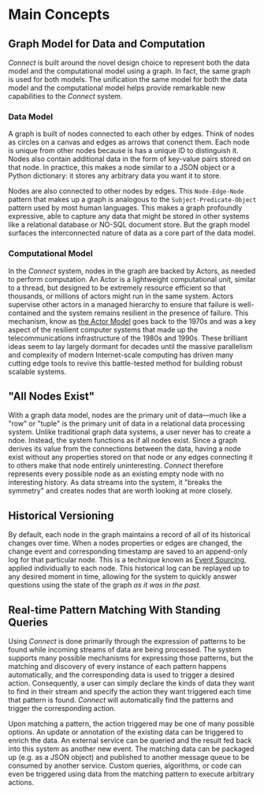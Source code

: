 # Main Concepts

## Graph Model for Data and Computation

_Connect_ is built around the novel design choice to represent both the data model and the computational model using a graph. In fact, the same graph is used for both models. The unification the same model for both the data model and the computational model helps provide remarkable new capabilities to the _Connect_ system.

### Data Model

A graph is built of nodes connected to each other by edges. Think of nodes as circles on a canvas and edges as arrows that conenct them. Each node is unique from other nodes because is has a unique ID to distinguish it. Nodes also contain additional data in the form of key-value pairs stored on that node. In practice, this makes a node similar to a JSON object or a Python dictionary: it stores any arbitrary data you want it to store.

Nodes are also connected to other nodes by edges. This `Node-Edge-Node` pattern that makes up a graph is analogous to the `Subject-Predicate-Object` pattern used by most human languages. This makes a graph profoundly expressive, able to capture any data that might be stored in other systems like a relational database or NO-SQL document store. But the graph model surfaces the interconnected nature of data as a core part of the data model. 

### Computational Model

In the _Connect_ system, nodes in the graph are backed by Actors, as needed to perform computation. An Actor is a lightweight computational unit, similar to a thread, but designed to be extremely resource efficient so that thousands, or millions of actors might run in the same system. Actors supervise other actors in a managed hierarchy to ensure that failure is well-contained and the system remains resilient in the presence of failure. This mechanism, know as [the Actor Model](https://en.wikipedia.org/wiki/Actor_model) goes back to the 1970s and was a key aspect of the resilient computer systems that made up the telecommunications infrastructure of the 1980s and 1990s. These brilliant ideas seem to lay largely dormant for decades until the massive parallelism and complexity of modern Internet-scale computing has driven many cutting edge tools to revive this battle-tested method for building robust scalable systems.

## "All Nodes Exist"

With a graph data model, nodes are the primary unit of data—much like a "row" or "tuple" is the primary unit of data in a relational data processing system. Unlike traditional graph data systems, a user never has to create a ndoe. Instead, the system functions as if all nodes exist. Since a graph derives its value from the connections between the data, having a node exist without any properties stored on that node or any edges connecting it to others make that node entirely uninteresting. _Connect_ therefore represents every possible node as an existing empty node with no interesting history. As data streams into the system, it "breaks the symmetry" and creates nodes that are worth looking at more closely.

## Historical Versioning

By default, each node in the graph maintains a record of all of its historical changes over time. When a nodes properties or edges are changed, the change event and corresponding timestamp are saved to an append-only log for that particular node. This is a technique known as [Event Sourcing](https://martinfowler.com/eaaDev/EventSourcing.html), applied individually to each node. This historical log can be replayed up to any desired moment in time, allowing for the system to quickly answer questions using the state of the graph _as it was in the past._

## Real-time Pattern Matching With Standing Queries

Using _Connect_ is done primarily through the expression of patterns to be found while incoming streams of data are being processed. The system supports many possible mechanisms for expressing those patterns, but the matching and discovery of every instance of each pattern happens automatically, and the corresponding data is used to trigger a desired action. Consequently, a user can simply declare the kinds of data they want to find in their stream and specify the action they want triggered each time that pattern is found. _Connect_ will automatically find the patterns and trigger the corresponding action.

Upon matching a pattern, the action triggered may be one of many possible options. An update or annotation of the existing data can be triggered to enrich the data. An external service can be queried and the result fed back into this system as another new event. The matching data can be packaged up (e.g. as a JSON object) and published to another message queue to be consumed by another service. Custom queries, algorithms, or code can even be triggered using data from the matching pattern to execute arbitrary actions.








